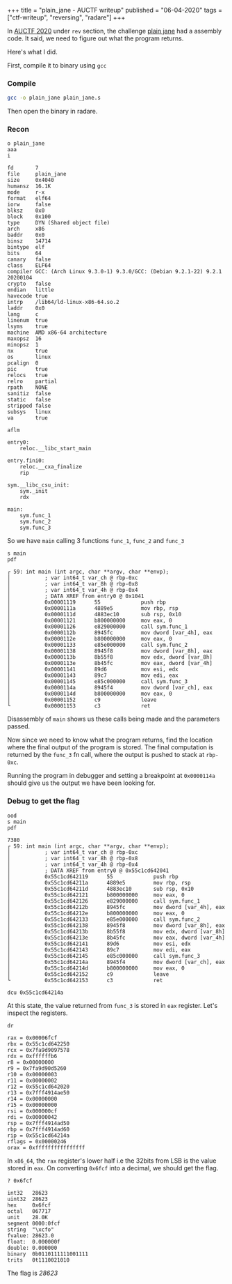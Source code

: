 +++
title = "plain_jane - AUCTF writeup"
published = "06-04-2020"
tags = ["ctf-writeup", "reversing", "radare"]
+++


In [AUCTF 2020](https://ctf.auburn.edu/) under `rev` section, the challenge [plain jane](https://github.com/auehc/AUCTF-2020/blob/master/Reversing/Plain%20Jane/prompt.md) had a assembly code. It said, we need to figure out what the program returns.

Here's what I did.

First, compile it to binary using `gcc`

### Compile

```sh
gcc -o plain_jane plain_jane.s
```
    

Then open the binary in radare.

### Recon

```radare2
o plain_jane
aaa
i
```

    fd       7
    file     plain_jane
    size     0x4040
    humansz  16.1K
    mode     r-x
    format   elf64
    iorw     false
    blksz    0x0
    block    0x100
    type     DYN (Shared object file)
    arch     x86
    baddr    0x0
    binsz    14714
    bintype  elf
    bits     64
    canary   false
    class    ELF64
    compiler GCC: (Arch Linux 9.3.0-1) 9.3.0/GCC: (Debian 9.2.1-22) 9.2.1 20200104
    crypto   false
    endian   little
    havecode true
    intrp    /lib64/ld-linux-x86-64.so.2
    laddr    0x0
    lang     c
    linenum  true
    lsyms    true
    machine  AMD x86-64 architecture
    maxopsz  16
    minopsz  1
    nx       true
    os       linux
    pcalign  0
    pic      true
    relocs   true
    relro    partial
    rpath    NONE
    sanitiz  false
    static   false
    stripped false
    subsys   linux
    va       true



```radare2
aflm
```

    entry0:
        reloc.__libc_start_main
    
    entry.fini0:
        reloc.__cxa_finalize
        rip
    
    sym.__libc_csu_init:
        sym._init
        rdx
    
    main:
        sym.func_1
        sym.func_2
        sym.func_3
    


So we have `main` calling 3 functions `func_1`, `func_2` and `func_3`


```radare2
s main
pdf
```

    ┌ 59: int main (int argc, char **argv, char **envp);
    │           ; var int64_t var_ch @ rbp-0xc
    │           ; var int64_t var_8h @ rbp-0x8
    │           ; var int64_t var_4h @ rbp-0x4
    │           ; DATA XREF from entry0 @ 0x1041
    │           0x00001119      55             push rbp
    │           0x0000111a      4889e5         mov rbp, rsp
    │           0x0000111d      4883ec10       sub rsp, 0x10
    │           0x00001121      b800000000     mov eax, 0
    │           0x00001126      e829000000     call sym.func_1
    │           0x0000112b      8945fc         mov dword [var_4h], eax
    │           0x0000112e      b800000000     mov eax, 0
    │           0x00001133      e85e000000     call sym.func_2
    │           0x00001138      8945f8         mov dword [var_8h], eax
    │           0x0000113b      8b55f8         mov edx, dword [var_8h]
    │           0x0000113e      8b45fc         mov eax, dword [var_4h]
    │           0x00001141      89d6           mov esi, edx
    │           0x00001143      89c7           mov edi, eax
    │           0x00001145      e85c000000     call sym.func_3
    │           0x0000114a      8945f4         mov dword [var_ch], eax
    │           0x0000114d      b800000000     mov eax, 0
    │           0x00001152      c9             leave
    └           0x00001153      c3             ret


Disassembly of `main` shows us these calls being made and the parameters passed.

Now since we need to know what the program returns, find the location where the final output of the program is stored. The final computation is returned by the `func_3` fn call, where the output is pushed to stack at `rbp-0xc`.

Running the program in debugger and setting a breakpoint at `0x0000114a` should give us the output we have been looking for.

### Debug to get the flag

```radare2
ood
s main
pdf
```

    7380
    ┌ 59: int main (int argc, char **argv, char **envp);
    │           ; var int64_t var_ch @ rbp-0xc
    │           ; var int64_t var_8h @ rbp-0x8
    │           ; var int64_t var_4h @ rbp-0x4
    │           ; DATA XREF from entry0 @ 0x55c1cd642041
    │           0x55c1cd642119      55             push rbp
    │           0x55c1cd64211a      4889e5         mov rbp, rsp
    │           0x55c1cd64211d      4883ec10       sub rsp, 0x10
    │           0x55c1cd642121      b800000000     mov eax, 0
    │           0x55c1cd642126      e829000000     call sym.func_1
    │           0x55c1cd64212b      8945fc         mov dword [var_4h], eax
    │           0x55c1cd64212e      b800000000     mov eax, 0
    │           0x55c1cd642133      e85e000000     call sym.func_2
    │           0x55c1cd642138      8945f8         mov dword [var_8h], eax
    │           0x55c1cd64213b      8b55f8         mov edx, dword [var_8h]
    │           0x55c1cd64213e      8b45fc         mov eax, dword [var_4h]
    │           0x55c1cd642141      89d6           mov esi, edx
    │           0x55c1cd642143      89c7           mov edi, eax
    │           0x55c1cd642145      e85c000000     call sym.func_3
    │           0x55c1cd64214a      8945f4         mov dword [var_ch], eax
    │           0x55c1cd64214d      b800000000     mov eax, 0
    │           0x55c1cd642152      c9             leave
    └           0x55c1cd642153      c3             ret



```radare2
dcu 0x55c1cd64214a
```

At this state, the value returned from `func_3` is stored in `eax` register. Let's inspect the registers.


```radare2
dr
```

    rax = 0x00006fcf
    rbx = 0x55c1cd642250
    rcx = 0x7fa9d9097578
    rdx = 0xffffffb6
    r8 = 0x00000000
    r9 = 0x7fa9d90d5260
    r10 = 0x00000003
    r11 = 0x00000002
    r12 = 0x55c1cd642020
    r13 = 0x7fff4914ae50
    r14 = 0x00000000
    r15 = 0x00000000
    rsi = 0x000000cf
    rdi = 0x00000042
    rsp = 0x7fff4914ad50
    rbp = 0x7fff4914ad60
    rip = 0x55c1cd64214a
    rflags = 0x00000246
    orax = 0xffffffffffffffff


In `x86_64`, the `rax` register's lower half i.e the 32bits from LSB is the value stored in `eax`. On converting `0x6fcf` into a decimal, we should get the flag.


```radare2
? 0x6fcf
```

    int32   28623
    uint32  28623
    hex     0x6fcf
    octal   067717
    unit    28.0K
    segment 0000:0fcf
    string  "\xcfo"
    fvalue: 28623.0
    float:  0.000000f
    double: 0.000000
    binary  0b0110111111001111
    trits   0t1110021010


The flag is *28623*
